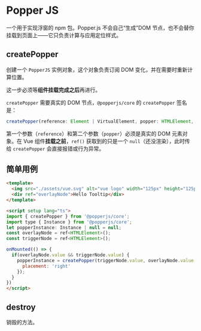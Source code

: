 # Popper JS

一个用于实现浮窗的 npm 包。Popper.js 不会自己“生成”DOM 节点，也不会替你挂载到页面上——它只负责计算与应用定位样式。

## createPopper

创建一个 `PopperJS` 实例对象，这个对象负责订阅 DOM 变化，并在需要时重新计算位置。

这一步必须等**组件挂载完成之后**再进行。

`createPopper` 需要真实的 DOM 节点，`@popperjs/core` 的 `createPopper` 签名是：

```ts
createPopper(reference: Element | VirtualElement, popper: HTMLElement, options?: Partial<Options>)
```
  
第一个参数（`reference`）和第二个参数（`popper`）必须是真实的 DOM 元素对象。在 Vue 组件**挂载之前**，`ref()` 获取到的只是一个 `null`（还没渲染），此时传给 `createPopper` 会直接报错或行为异常。

## 简单用例

```html
<template>
  <img src="./assets/vue.svg" alt="vue logo" width="125px" height="125px" ref="triggerNode">
  <div ref="overlayNode">Hello Tooltip</div>
</template>

<script setup lang="ts">
import { createPopper } from '@popperjs/core';
import type { Instance } from '@popperjs/core';
let popperInstance: Instance | null = null;
const overlayNode = ref<HTMLElement>();
const triggerNode = ref<HTMLElement>();

onMounted(() => {
  if(overlayNode.value && triggerNode.value) {
    popperInstance = createPopper(triggerNode.value, overlayNode.value, {
      placement: 'right'
    });
  }
})
</script>
```

## destroy

销毁的方法。
